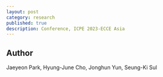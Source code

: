 ```yaml
---
layout: post
category: research
published: true
description: Conference, ICPE 2023-ECCE Asia
---
```

## Author
Jaeyeon Park, Hyung-June Cho, Jonghun Yun, Seung-Ki Sul